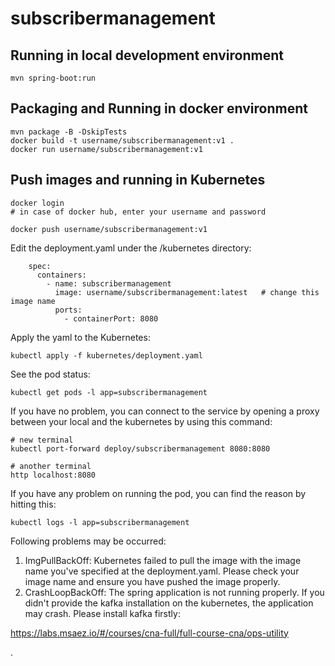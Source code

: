 # subscribermanagement

## Running in local development environment

```
mvn spring-boot:run
```

## Packaging and Running in docker environment

```
mvn package -B -DskipTests
docker build -t username/subscribermanagement:v1 .
docker run username/subscribermanagement:v1
```

## Push images and running in Kubernetes

```
docker login 
# in case of docker hub, enter your username and password

docker push username/subscribermanagement:v1
```

Edit the deployment.yaml under the /kubernetes directory:
```
    spec:
      containers:
        - name: subscribermanagement
          image: username/subscribermanagement:latest   # change this image name
          ports:
            - containerPort: 8080

```

Apply the yaml to the Kubernetes:
```
kubectl apply -f kubernetes/deployment.yaml
```

See the pod status:
```
kubectl get pods -l app=subscribermanagement
```

If you have no problem, you can connect to the service by opening a proxy between your local and the kubernetes by using this command:
```
# new terminal
kubectl port-forward deploy/subscribermanagement 8080:8080

# another terminal
http localhost:8080
```

If you have any problem on running the pod, you can find the reason by hitting this:
```
kubectl logs -l app=subscribermanagement
```

Following problems may be occurred:

1. ImgPullBackOff:  Kubernetes failed to pull the image with the image name you've specified at the deployment.yaml. Please check your image name and ensure you have pushed the image properly.
1. CrashLoopBackOff: The spring application is not running properly. If you didn't provide the kafka installation on the kubernetes, the application may crash. Please install kafka firstly:

https://labs.msaez.io/#/courses/cna-full/full-course-cna/ops-utility

.

